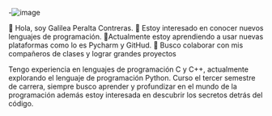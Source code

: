 -![image](https://github.com/user-attachments/assets/00113d04-4e80-46bc-b982-536d9dfe2cc3)

👋 Hola, soy Galilea Peralta Contreras.
👀 Estoy interesado en conocer nuevos lenguajes de programación.
🌱Actualmente estoy aprendiendo a usar nuevas plataformas como lo es Pycharm y GitHud.
 💞️ Busco colaborar con mis compañeros de clases y lograr grandes proyectos

Tengo experiencia en lenguajes de programación C y C++, actualmente explorando el lenguaje de programación Python.
Curso el tercer semestre de carrera, siempre busco aprender y profundizar en el mundo de la programación además estoy interesada en descubrir los secretos detrás del código. 
